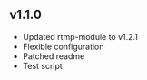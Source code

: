 ## v1.1.0
 * Updated rtmp-module to v1.2.1
 * Flexible configuration
 * Patched readme
 * Test script
